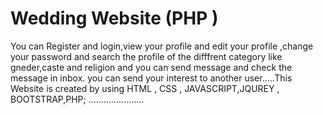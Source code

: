 #  Wedding Website (PHP )
You can Register and login,view your profile and edit your profile ,change your password and search the profile of the difffrent category like gneder,caste and religion and you can send message and check the message in inbox. you can send  your interest to another user.....This Website is created by using HTML , CSS , JAVASCRIPT,JQUREY , BOOTSTRAP,PHP; ......................




         


















